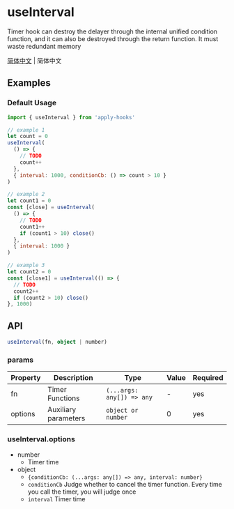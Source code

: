 # useInterval

Timer hook can destroy the delayer through the internal unified condition function, and it can also be destroyed through the return function. It must waste redundant memory

[简体中文](https://github.com/a572251465/w-hooks/blob/main/packages/src/useInterval/index.en-US.md) | 简体中文

## Examples

### Default Usage

```js
import { useInterval } from 'apply-hooks'

// example 1
let count = 0
useInterval(
  () => {
    // TODO
    count++
  },
  { interval: 1000, conditionCb: () => count > 10 }
)

// example 2
let count1 = 0
const [close] = useInterval(
  () => {
    // TODO
    count1++
    if (count1 > 10) close()
  },
  { interval: 1000 }
)

// example 3
let count2 = 0
const [close1] = useInterval(() => {
  // TODO
  count2++
  if (count2 > 10) close()
}, 1000)
```

## API

```typescript
useInterval(fn, object | number)
```

### params

| Property | Description          | Type                      | Value | Required |
| -------- | -------------------- | ------------------------- | ----- | -------- |
| fn       | Timer Functions      | `(...args: any[]) => any` | -     | yes      |
| options  | Auxiliary parameters | `object or number`        | 0     | yes      |

### useInterval.options

- number
  - Timer time
- object
  - `{conditionCb: (...args: any[]) => any, interval: number}`
  - `conditionCb` Judge whether to cancel the timer function. Every time you call the timer, you will judge once
  - `interval` Timer time
